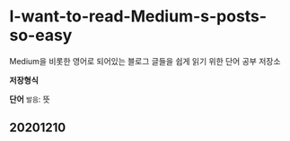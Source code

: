# I-want-to-read-Medium-s-posts-so-easy
Medium을 비롯한 영어로 되어있는 블로그 글들을 쉽게 읽기 위한 단어 공부 저장소

**저장형식**

**단어** `발음`: 뜻



## 20201210

